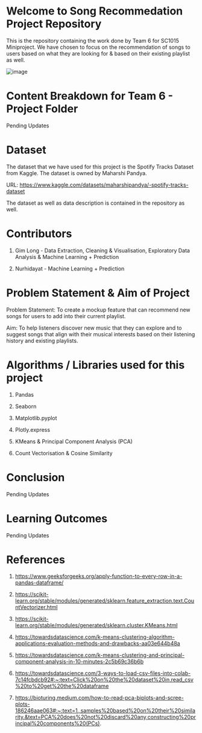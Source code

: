 # Welcome to Song Recommedation Project Repository 

This is the repository containing the work done by Team 6 for SC1015 Miniproject. We have chosen to focus on the recommendation of songs to users based on what they are looking for & based on their existing playlist as well.

![image](https://user-images.githubusercontent.com/129975594/232229889-c995f7c2-9578-46f5-98e6-6efec064454e.png)

# Content Breakdown for Team 6 - Project Folder

Pending Updates

# Dataset

The dataset that we have used for this project is the Spotify Tracks Dataset from Kaggle. The dataset is owned by Maharshi Pandya. 

URL: https://www.kaggle.com/datasets/maharshipandya/-spotify-tracks-dataset

The dataset as well as data description is contained in the repository as well.

# Contributors

1. Gim Long - Data Extraction, Cleaning & Visualisation, Exploratory Data Analysis & Machine Learning + Prediction

2. Nurhidayat - Machine Learning + Prediction

# Problem Statement & Aim of Project

Problem Statement: To create a mockup feature that can recommend new songs for users to add into their current playlist. 

Aim: To help listeners discover new music that they can explore and to suggest songs that align with their musical interests based on their listening history and existing playlists.

# Algorithms / Libraries used for this project

1. Pandas

2. Seaborn

3. Matplotlib.pyplot

4. Plotly.express

5. KMeans & Principal Component Analysis (PCA)

6. Count Vectorisation & Cosine Similarity

# Conclusion

Pending Updates

# Learning Outcomes

Pending Updates

# References

1. https://www.geeksforgeeks.org/apply-function-to-every-row-in-a-pandas-dataframe/

2. https://scikit-learn.org/stable/modules/generated/sklearn.feature_extraction.text.CountVectorizer.html

3. https://scikit-learn.org/stable/modules/generated/sklearn.cluster.KMeans.html

4. https://towardsdatascience.com/k-means-clustering-algorithm-applications-evaluation-methods-and-drawbacks-aa03e644b48a

5. https://towardsdatascience.com/k-means-clustering-and-principal-component-analysis-in-10-minutes-2c5b69c36b6b

6. https://towardsdatascience.com/3-ways-to-load-csv-files-into-colab-7c14fcbdcb92#:~:text=Click%20on%20the%20dataset%20in,read_csv%20to%20get%20the%20dataframe

7. https://bioturing.medium.com/how-to-read-pca-biplots-and-scree-plots-186246aae063#:~:text=1.,samples%20based%20on%20their%20similarity.&text=PCA%20does%20not%20discard%20any,constructing%20principal%20components%20(PCs).
